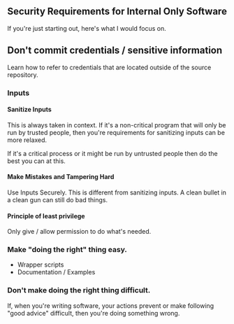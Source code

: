 ## Security Requirements for Internal Only Software

If you're just starting out, here's what I would focus on.

## Don't commit credentials / sensitive information

Learn how to refer to credentials that are located outside
of the source repository.

### Inputs

#### Sanitize Inputs

This is always taken in context.  If it's a non-critical program that
will only be run by trusted people, then you're requirements for
sanitizing inputs can be more relaxed.

If it's a critical process or it might be run by untrusted people
then do the best you can at this.

#### Make Mistakes and Tampering Hard

Use Inputs Securely.  This is different from sanitizing inputs.
A clean bullet in a clean gun can still do bad things.

#### Principle of least privilege

Only give / allow permission to do what's needed.

### Make "doing the right" thing easy.

* Wrapper scripts
* Documentation / Examples

### Don't make doing the right thing difficult.

If, when you're writing software, your actions prevent or make following
"good advice" difficult, then you're doing something wrong.



